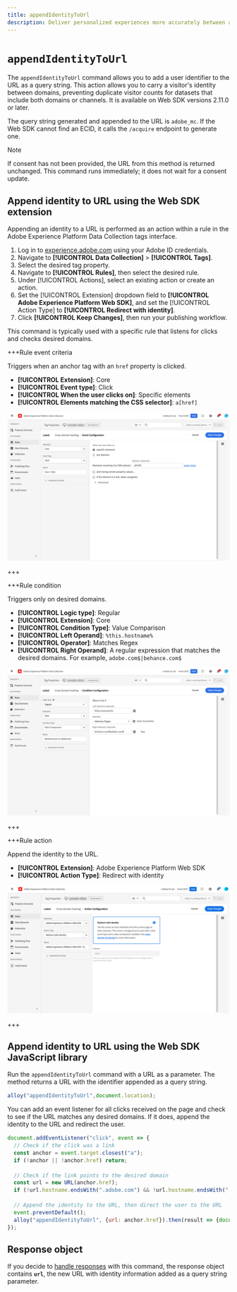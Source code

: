 ```yaml
---
title: appendIdentityToUrl
description: Deliver personalized experiences more accurately between apps, web, and across domains.
---
```

# `appendIdentityToUrl`

The `appendIdentityToUrl` command allows you to add a user identifier to the URL as a query string. This action allows you to carry a visitor's identity between domains, preventing duplicate visitor counts for datasets that include both domains or channels. It is available on Web SDK versions 2.11.0 or later.

The query string generated and appended to the URL is `adobe_mc`. If the Web SDK cannot find an ECID, it calls the `/acquire` endpoint to generate one.

>[!NOTE]
>
>If consent has not been provided, the URL from this method is returned unchanged. This command runs immediately; it does not wait for a consent update.

## Append identity to URL using the Web SDK extension

Appending an identity to a URL is performed as an action within a rule in the Adobe Experience Platform Data Collection tags interface.

1. Log in to [experience.adobe.com](https://experience.adobe.com) using your Adobe ID credentials.
1. Navigate to **[!UICONTROL Data Collection]** > **[!UICONTROL Tags]**.
1. Select the desired tag property.
1. Navigate to **[!UICONTROL Rules]**, then select the desired rule.
1. Under [!UICONTROL Actions], select an existing action or create an action.
1. Set the [!UICONTROL Extension] dropdown field to **[!UICONTROL Adobe Experience Platform Web SDK]**, and set the [!UICONTROL Action Type] to **[!UICONTROL Redirect with identity]**.
1. Click **[!UICONTROL Keep Changes]**, then run your publishing workflow.

This command is typically used with a specific rule that listens for clicks and checks desired domains.

+++Rule event criteria

Triggers when an anchor tag with an `href` property is clicked.

* **[!UICONTROL Extension]**: Core
* **[!UICONTROL Event type]**: Click
* **[!UICONTROL When the user clicks on]**: Specific elements
* **[!UICONTROL Elements matching the CSS selector]**: `a[href]`

![Rule event](../assets/id-sharing-event-configuration.png)

+++

+++Rule condition

Triggers only on desired domains.

* **[!UICONTROL Logic type]**: Regular
* **[!UICONTROL Extension]**: Core
* **[!UICONTROL Condition Type]**: Value Comparison
* **[!UICONTROL Left Operand]**: `%this.hostname%`
* **[!UICONTROL Operator]**: Matches Regex
* **[!UICONTROL Right Operand]**: A regular expression that matches the desired domains. For example, `adobe.com$|behance.com$`

![Rule condition](../assets/id-sharing-condition-configuration.png)

+++

+++Rule action

Append the identity to the URL.

* **[!UICONTROL Extension]**: Adobe Experience Platform Web SDK
* **[!UICONTROL Action Type]**: Redirect with identity

![Rule action](../assets/id-sharing-action-configuration.png)

+++

## Append identity to URL using the Web SDK JavaScript library

Run the `appendIdentityToUrl` command with a URL as a parameter. The method returns a URL with the identifier appended as a query string.

```js
alloy("appendIdentityToUrl",document.location);
```

You can add an event listener for all clicks received on the page and check to see if the URL matches any desired domains. If it does, append the identity to the URL and redirect the user.

```js
document.addEventListener("click", event => {
  // Check if the click was a link
  const anchor = event.target.closest("a");
  if (!anchor || !anchor.href) return;

  // Check if the link points to the desired domain
  const url = new URL(anchor.href);
  if (!url.hostname.endsWith(".adobe.com") && !url.hostname.endsWith(".behance.com")) return;

  // Append the identity to the URL, then direct the user to the URL
  event.preventDefault();
  alloy("appendIdentityToUrl", {url: anchor.href}).then(result => {document.location = result.url;});
});
```

## Response object

If you decide to [handle responses](command-responses.md) with this command, the response object contains **`url`**, the new URL with identity information added as a query string parameter.
